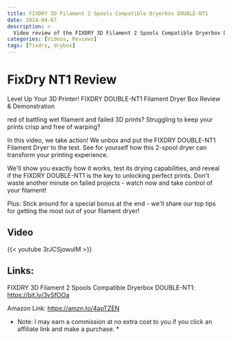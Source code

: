```yaml
---
title: FIXDRY 3D Filament 2 Spools Compatible Dryerbox DOUBLE-NT1
date: 2024-04-07
description: >
  Video review of the FIXDRY 3D Filament 2 Spools Compatible Dryerbox DOUBLE-NT1
categories: [Videos, Reviews]
tags: [fixdry, drybox]
---
```


# FixDry NT1 Review

Level Up Your 3D Printer! FIXDRY DOUBLE-NT1 Filament Dryer Box Review & Demonstration

red of battling wet filament and failed 3D prints? Struggling to keep your prints crisp and free of warping?

In this video, we take action! We unbox and put the FIXDRY DOUBLE-NT1 Filament Dryer to the test. See for yourself how this 2-spool dryer can transform your printing experience.

We'll show you exactly how it works, test its drying capabilities, and reveal if the FIXDRY DOUBLE-NT1 is the key to unlocking perfect prints. Don't waste another minute on failed projects - watch now and take control of your filament!

Plus: Stick around for a special bonus at the end - we'll share our top tips for getting the most out of your filament dryer!

## Video

{{< youtube 3rJCSjowuIM >}}

## Links:

FIXDRY 3D Filament 2 Spools Compatible Dryerbox DOUBLE-NT1: https://bit.ly/3vSfOOa

Amazon Link: https://amzn.to/4apTZEN

- Note: I may earn a commission at no extra cost to you if you click an affiliate link and make a purchase. \*
